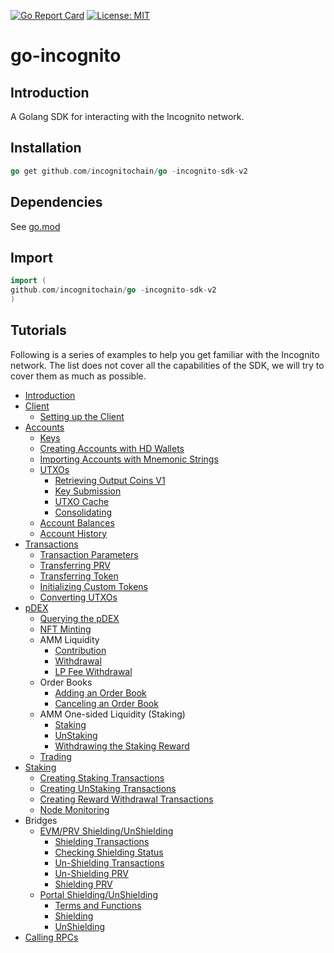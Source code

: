 [![Go Report Card](https://goreportcard.com/badge/github.com/incognitochain/go-incognito-sdk-v2)](https://goreportcard.com/report/github.com/incognitochain/go-incognito-sdk-v2) [![License: MIT](https://img.shields.io/badge/License-MIT-yellow.svg)](https://github.com/incognitochain/go-incognito-sdk-v2/blob/master/LICENSE)

# go-incognito

## Introduction

A Golang SDK for interacting with the Incognito network.

## Installation

```go
go get github.com/incognitochain/go -incognito-sdk-v2
```

## Dependencies

See [go.mod](./go.mod)

## Import

```go
import (
github.com/incognitochain/go -incognito-sdk-v2
)
```

## Tutorials

Following is a series of examples to help you get familiar with the Incognito network. The list does not cover all the
capabilities of the SDK, we will try to cover them as much as possible.

* [Introduction](tutorials/docs/intro/intro.md)
* [Client](tutorials/docs/client)
    * [Setting up the Client](tutorials/docs/client/client.md)
* [Accounts](tutorials/docs/accounts)
    * [Keys](tutorials/docs/accounts/keys.md)
    * [Creating Accounts with HD Wallets](tutorials/docs/accounts/hdwallet_create.md)
    * [Importing Accounts with Mnemonic Strings](tutorials/docs/accounts/hdwallet_import.md)
    * [UTXOs](tutorials/docs/accounts/utxo.md)
        * [Retrieving Output Coins V1](tutorials/docs/accounts/utxo_retrieve.md)
        * [Key Submission](tutorials/docs/accounts/submit_key.md)
        * [UTXO Cache](tutorials/docs/accounts/utxo_cache.md)
        * [Consolidating](tutorials/docs/accounts/consolidate.md)
    * [Account Balances](tutorials/docs/accounts/balances.md)
    * [Account History](tutorials/docs/accounts/tx_history.md)
* [Transactions](tutorials/docs/transactions)
    * [Transaction Parameters](tutorials/docs/transactions/params.md)
    * [Transferring PRV](tutorials/docs/transactions/raw_tx.md)
    * [Transferring Token](tutorials/docs/transactions/raw_tx_token.md)
    * [Initializing Custom Tokens](tutorials/docs/transactions/init_token.md)
    * [Converting UTXOs](tutorials/docs/transactions/convert.md)
* [pDEX](tutorials/docs/pdex/intro.md)
    * [Querying the pDEX](tutorials/docs/pdex/query.md)
    * [NFT Minting](tutorials/docs/pdex/nft.md)
    * AMM Liquidity
        * [Contribution](tutorials/docs/pdex/contribute.md)
        * [Withdrawal](tutorials/docs/pdex/withdraw.md)
        * [LP Fee Withdrawal](tutorials/docs/pdex/lp_fee_withdraw.md)
    * Order Books
        * [Adding an Order Book](tutorials/docs/pdex/ob_add.md)
        * [Canceling an Order Book](tutorials/docs/pdex/ob_cancel.md)
    * AMM One-sided Liquidity (Staking)
        * [Staking](tutorials/docs/pdex/stake.md)
        * [UnStaking](tutorials/docs/pdex/unstake.md)
        * [Withdrawing the Staking Reward](tutorials/docs/pdex/staking_reward_withdraw.md)
    * [Trading](tutorials/docs/pdex/trade.md)
* [Staking](tutorials/docs/staking)
    * [Creating Staking Transactions](tutorials/docs/staking/stake.md)
    * [Creating UnStaking Transactions](tutorials/docs/staking/unstake.md)
    * [Creating Reward Withdrawal Transactions](tutorials/docs/staking/withdraw_reward.md)
    * [Node Monitoring](tutorials/docs/staking/node.md)
* Bridges
    * [EVM/PRV Shielding/UnShielding](tutorials/docs/bridge/evm/bridge.md)
        * [Shielding Transactions](tutorials/docs/bridge/evm/shield.md)
        * [Checking Shielding Status](tutorials/docs/bridge/evm/shield_status.md)
        * [Un-Shielding Transactions](tutorials/docs/bridge/evm/unshield.md)
        * [Un-Shielding PRV](tutorials/docs/bridge/evm/unshield_prv.md)
        * [Shielding PRV](tutorials/docs/bridge/evm/shield_prv.md)
    * [Portal Shielding/UnShielding](tutorials/docs/bridge/portal/portal.md)
        * [Terms and Functions](tutorials/docs/bridge/portal/terms_functions.md)
        * [Shielding](tutorials/docs/bridge/portal/shield.md)
        * [UnShielding](tutorials/docs/bridge/portal/unshield.md)
* [Calling RPCs](tutorials/docs/rpc/rpc.md)
